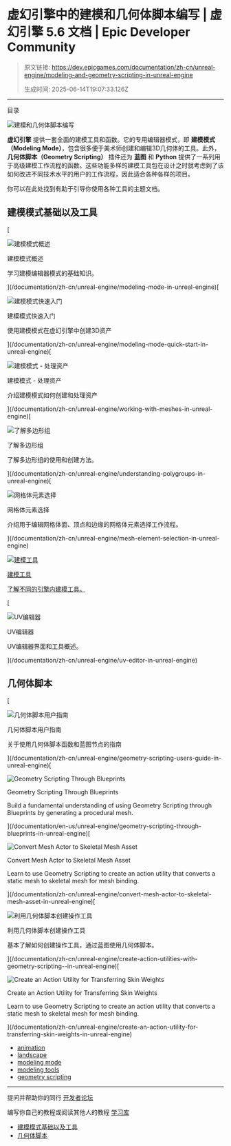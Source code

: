 # 虚幻引擎中的建模和几何体脚本编写 | 虚幻引擎 5.6 文档 | Epic Developer Community

> 原文链接: https://dev.epicgames.com/documentation/zh-cn/unreal-engine/modeling-and-geometry-scripting-in-unreal-engine
> 
> 生成时间: 2025-06-14T19:07:33.126Z

---

目录

![建模和几何体脚本编写](https://dev.epicgames.com/community/api/documentation/image/e62bd87b-d230-480f-9923-e95a0fb8cd50?resizing_type=fill&width=1920&height=335)

**虚幻引擎** 提供一套全面的建模工具和函数。它的专用编辑器模式，即 **建模模式（Modeling Mode）**，包含很多便于美术师创建和编辑3D几何体的工具。此外，**几何体脚本（Geometry Scripting）** 插件还为 **蓝图** 和 **Python** 提供了一系列用于高级建模工作流程的函数。这些功能多样的建模工具包在设计之时就考虑到了该如何改进不同技术水平的用户的工作流程，因此适合各种各样的项目。

你可以在此处找到有助于引导你使用各种工具的主题文档。

## 建模模式基础以及工具

[

![建模模式概述](https://d1iv7db44yhgxn.cloudfront.net/documentation/images/5f9ab70c-68fd-4dd1-9e68-9294f46ed6e0/topic-image.png)

建模模式概述

学习建模编辑器模式的基础知识。





](/documentation/zh-cn/unreal-engine/modeling-mode-in-unreal-engine)[

![建模模式快速入门](https://d1iv7db44yhgxn.cloudfront.net/documentation/images/486b8db9-1e56-4058-81c1-00f96d7c0e12/topic-image.png)

建模模式快速入门

使用建模模式在虚幻引擎中创建3D资产





](/documentation/zh-cn/unreal-engine/modeling-mode-quick-start-in-unreal-engine)[

![建模模式 - 处理资产](https://d1iv7db44yhgxn.cloudfront.net/documentation/images/a47163cd-8973-4f6f-b9d8-6f3f03f03df0/topic-image.png)

建模模式 - 处理资产

介绍建模模式如何创建和处理资产





](/documentation/zh-cn/unreal-engine/working-with-meshes-in-unreal-engine)[

![了解多边形组](https://d1iv7db44yhgxn.cloudfront.net/documentation/images/dd52bc94-fd93-441a-b5ed-ee57e44483d3/topic-image.png)

了解多边形组

了解多边形组的使用和创建方法。





](/documentation/zh-cn/unreal-engine/understanding-polygroups-in-unreal-engine)[

![网格体元素选择](images/static/document_list/empty_thumbnail.svg)

网格体元素选择

介绍用于编辑网格体面、顶点和边缘的网格体元素选择工作流程。





](/documentation/zh-cn/unreal-engine/mesh-element-selection-in-unreal-engine)

[](/documentation/zh-cn/unreal-engine/modeling-tools-in-unreal-engine)

[![建模工具](https://d1iv7db44yhgxn.cloudfront.net/documentation/images/152a0302-28b3-46e6-91d6-98c2ff1dde1b/topic-image.png)](/documentation/zh-cn/unreal-engine/modeling-tools-in-unreal-engine)

[建模工具](/documentation/zh-cn/unreal-engine/modeling-tools-in-unreal-engine)

[了解不同的引擎内建模工具。](/documentation/zh-cn/unreal-engine/modeling-tools-in-unreal-engine)

[

![UV编辑器](https://d1iv7db44yhgxn.cloudfront.net/documentation/images/2906765c-72b8-440a-81d1-606f236ada26/topic.png)

UV编辑器

UV编辑器界面和工具概述。





](/documentation/zh-cn/unreal-engine/uv-editor-in-unreal-engine)

## 几何体脚本

[

![几何体脚本用户指南](https://d1iv7db44yhgxn.cloudfront.net/documentation/images/129bec37-bbf7-40e1-89da-701842549d8d/topic-image.png)

几何体脚本用户指南

关于使用几何体脚本函数和蓝图节点的指南





](/documentation/zh-cn/unreal-engine/geometry-scripting-users-guide-in-unreal-engine)[

![Geometry Scripting Through Blueprints](https://d1iv7db44yhgxn.cloudfront.net/documentation/images/5323097a-adf3-47ab-aee7-55fb4ad3940f/topic-image.png)

Geometry Scripting Through Blueprints

Build a fundamental understanding of using Geometry Scripting through Blueprints by generating a procedural mesh.





](/documentation/en-us/unreal-engine/geometry-scripting-through-blueprints-in-unreal-engine)[

![Convert Mesh Actor to Skeletal Mesh Asset](https://d1iv7db44yhgxn.cloudfront.net/documentation/images/acb7d216-70c3-484c-9208-361c95da1dcd/topic-image.png)

Convert Mesh Actor to Skeletal Mesh Asset

Learn to use Geometry Scripting to create an action utility that converts a static mesh to skeletal mesh for mesh binding.





](/documentation/zh-cn/unreal-engine/convert-mesh-actor-to-skeletal-mesh-asset-in-unreal-engine)[

![利用几何体脚本创建操作工具](https://d1iv7db44yhgxn.cloudfront.net/documentation/images/1a14739e-d750-4581-8478-262ad7a6d2a9/topic-image.png)

利用几何体脚本创建操作工具

基本了解如何创建操作工具，通过蓝图使用几何体脚本。





](/documentation/zh-cn/unreal-engine/create-action-utilities-with-geometry-scripting--in-unreal-engine)[

![Create an Action Utility for Transferring Skin Weights](https://d1iv7db44yhgxn.cloudfront.net/documentation/images/103c0356-736f-4942-88e1-78e06e1d0ea7/topic-image.png)

Create an Action Utility for Transferring Skin Weights

Learn to use Geometry Scripting to create an action utility that converts a static mesh to skeletal mesh for mesh binding.





](/documentation/zh-cn/unreal-engine/create-an-action-utility-for-transferring-skin-weights-in-unreal-engine)

-   [animation](https://dev.epicgames.com/community/search?query=animation)
-   [landscape](https://dev.epicgames.com/community/search?query=landscape)
-   [modeling mode](https://dev.epicgames.com/community/search?query=modeling%20mode)
-   [modeling tools](https://dev.epicgames.com/community/search?query=modeling%20tools)
-   [geometry scripting](https://dev.epicgames.com/community/search?query=geometry%20scripting)

* * *

提问并帮助你的同行 [开发者论坛](https://forums.unrealengine.com/categories?tag=unreal-engine)

编写你自己的教程或阅读其他人的教程 [学习库](https://dev.epicgames.com/community/unreal-engine/learning)

-   [建模模式基础以及工具](/documentation/zh-cn/unreal-engine/modeling-and-geometry-scripting-in-unreal-engine#%E5%BB%BA%E6%A8%A1%E6%A8%A1%E5%BC%8F%E5%9F%BA%E7%A1%80%E4%BB%A5%E5%8F%8A%E5%B7%A5%E5%85%B7)
-   [几何体脚本](/documentation/zh-cn/unreal-engine/modeling-and-geometry-scripting-in-unreal-engine#%E5%87%A0%E4%BD%95%E4%BD%93%E8%84%9A%E6%9C%AC)